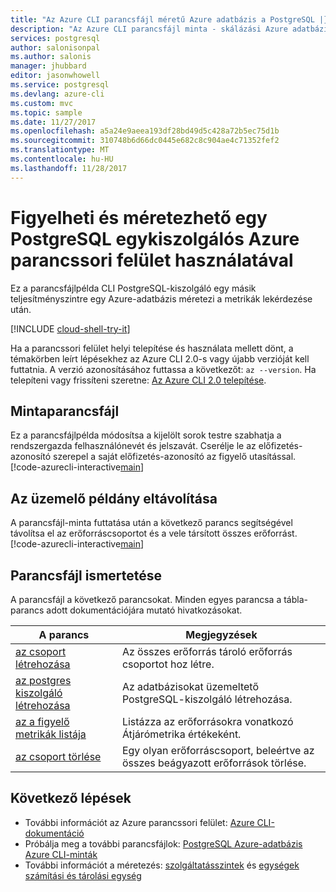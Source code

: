 ```yaml
---
title: "Az Azure CLI parancsfájl méretű Azure adatbázis a PostgreSQL |} Microsoft Docs"
description: "Az Azure CLI parancsfájl minta - skálázási Azure adatbázis PostgreSQL-kiszolgáló a metrikák lekérdezése után más-más teljesítménybeli szintjét."
services: postgresql
author: salonisonpal
ms.author: salonis
manager: jhubbard
editor: jasonwhowell
ms.service: postgresql
ms.devlang: azure-cli
ms.custom: mvc
ms.topic: sample
ms.date: 11/27/2017
ms.openlocfilehash: a5a24e9aeea193df28bd49d5c428a72b5ec75d1b
ms.sourcegitcommit: 310748b6d66dc0445e682c8c904ae4c71352fef2
ms.translationtype: MT
ms.contentlocale: hu-HU
ms.lasthandoff: 11/28/2017
---
```

# <a name="monitor-and-scale-a-single-postgresql-server-using-azure-cli"></a>Figyelheti és méretezhető egy PostgreSQL egykiszolgálós Azure parancssori felület használatával
Ez a parancsfájlpélda CLI PostgreSQL-kiszolgáló egy másik teljesítményszintre egy Azure-adatbázis méretezi a metrikák lekérdezése után. 

[!INCLUDE [cloud-shell-try-it](../../../includes/cloud-shell-try-it.md)]

Ha a parancssori felület helyi telepítése és használata mellett dönt, a témakörben leírt lépésekhez az Azure CLI 2.0-s vagy újabb verzióját kell futtatnia. A verzió azonosításához futtassa a következőt: `az --version`. Ha telepíteni vagy frissíteni szeretne: [Az Azure CLI 2.0 telepítése]( /cli/azure/install-azure-cli). 

## <a name="sample-script"></a>Mintaparancsfájl
Ez a parancsfájlpélda módosítsa a kijelölt sorok testre szabhatja a rendszergazda felhasználónevét és jelszavát. Cserélje le az előfizetés-azonosító szerepel a saját előfizetés-azonosító az figyelő utasítással.
[!code-azurecli-interactive[main](../../../cli_scripts/postgresql/scale-postgresql-server/scale-postgresql-server.sh?highlight=15-16 "Create and scale Azure Database for PostgreSQL.")]

## <a name="clean-up-deployment"></a>Az üzemelő példány eltávolítása
A parancsfájl-minta futtatása után a következő parancs segítségével távolítsa el az erőforráscsoportot és a vele társított összes erőforrást.
[!code-azurecli-interactive[main](../../../cli_scripts/postgresql/scale-postgresql-server/delete-postgresql.sh "Delete the resource group.")]

## <a name="script-explanation"></a>Parancsfájl ismertetése
A parancsfájl a következő parancsokat. Minden egyes parancsa a tábla-parancs adott dokumentációjára mutató hivatkozásokat.

| **A parancs** | **Megjegyzések** |
|---|---|
| [az csoport létrehozása](/cli/azure/group#az_group_create) | Az összes erőforrás tároló erőforrás csoportot hoz létre. |
| [az postgres kiszolgáló létrehozása](/cli/azure/postgres/server#az_postgres_server_create) | Az adatbázisokat üzemeltető PostgreSQL-kiszolgáló létrehozása. |
| [az a figyelő metrikák listája](/cli/azure/monitor/metrics#az_monitor_metrics_list) | Listázza az erőforrásokra vonatkozó Átjárómetrika értékeként. |
| [az csoport törlése](/cli/azure/group#az_group_delete) | Egy olyan erőforráscsoport, beleértve az összes beágyazott erőforrások törlése. |

## <a name="next-steps"></a>Következő lépések
- További információt az Azure parancssori felület: [Azure CLI-dokumentáció](/cli/azure/overview)
- Próbálja meg a további parancsfájlok: [PostgreSQL Azure-adatbázis Azure CLI-minták](../sample-scripts-azure-cli.md)
- További információt a méretezés: [szolgáltatásszintek](../concepts-service-tiers.md) és [egységek számítási és tárolási egység](../concepts-compute-unit-and-storage.md)
